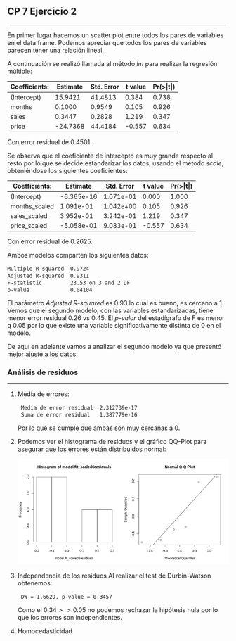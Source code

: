 ## CP 7 Ejercicio 2
---

En primer lugar hacemos un scatter plot entre todos los pares de variables en el data frame. Podemos apreciar que todos los pares de variables parecen tener una relación lineal.

A continuación se realizó llamada al método *lm* para realizar la regresión múltiple:

Coefficients: | Estimate |Std. Error | t value  | Pr(>\|t\|)
---           |---       | ---       |---       |---
(Intercept)   | 15.9421  |  41.4813  |  0.384   |   0.738
months        | 0.1000   |  0.9549   | 0.105    |  0.926
sales         | 0.3447   |  0.2828   | 1.219    |  0.347
price         | -24.7368 |   44.4184 |  -0.557  |    0.634

Con error residual de 0.4501.

Se observa que el coeficiente de intercepto es muy grande respecto al resto por lo que se decide estandarizar los datos, usando el método *scale*, obteniéndose los siguientes coeficientes:

Coefficients: | Estimate     | Std. Error |    t value | Pr(>\|t\|)
---           |  ---         |   ---      | ---        | ---
(Intercept)   | -6.365e-16   | 1.071e-01  |  0.000     |  1.000
months_scaled | 1.091e-01    | 1.042e+00  | 0.105      | 0.926
sales_scaled  | 3.952e-01    | 3.242e-01  | 1.219      | 0.347
price_scaled  | -5.058e-01   |  9.083e-01 | -0.557     |  0.634

Con error residual de 0.2625.

Ambos modelos comparten los siguientes datos:

    Multiple R-squared  0.9724
    Adjusted R-squared  0.9311 
    F-statistic         23.53 on 3 and 2 DF
    p-value             0.04104

El parámetro *Adjusted R-squared* es 0.93 lo cual es bueno, es cercano a 1. Vemos que el segundo modelo, con las variables estandarizadas, tiene menor error residual 0.26 vs 0.45. El *p-valor* del estadígrafo de F es menor q 0.05 por lo que existe una variable significativamente distinta de 0 en el modelo.

De aquí en adelante vamos a analizar el segundo modelo ya que presentó mejor ajuste a los datos.

### Análisis de residuos
---

1. Media de errores:

        Media de error residual  2.312739e-17
        Suma de error residual   1.387779e-16

    Por lo que se cumple que ambas son muy cercanas a 0.

2. Podemos ver el histograma de residuos y el gráfico QQ-Plot para asegurar que los errores están distribuidos normal:

    ![Error Residual](plots.png "Error Residual")

3. Independencia de los residuos
    Al realizar el test de Durbin-Watson obtenemos:

        DW = 1.6629, p-value = 0.3457

    Como el $0.34 >> 0.05$ no podemos rechazar la hipótesis nula por lo que los errores son independientes.
    
4. Homocedasticidad

    